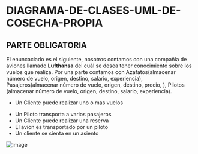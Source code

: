 # DIAGRAMA-DE-CLASES-UML-DE-COSECHA-PROPIA

## PARTE OBLIGATORIA 

El enuncaciado es el siguiente, nosotros contamos con una compañía de aviones llamado **Lufthansa** del cuál se desea tener conocimiento sobre los vuelos que realiza. Por una parte contamos con  Azafatos(almacenar número de vuelo, origen, destino, salario, experiencia), Pasajeros(almacenar número de vuelo, origen, destino, precio,  ), Pilotos (almacenar número de vuelo, origen, destino, salario, experiencia). 


+ Un Cliente puede realizar uno o mas vuelos 
 - Un Piloto transporta a varios pasajeros
 - Un Cliente puede realizar una reserva
 - El avion es transportado por un piloto
 - Un cliente se sienta en un asiento

![image](https://github.com/IsaacLoladee/DIAGRAMA-DE-CLASES-UML-DE-COSECHA-PROPIA/assets/122601271/68582b26-ca48-4990-9b2f-da5302a34b9e)




